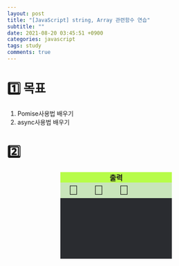 ```yaml
---
layout: post
title: "[JavaScript] string, Array 관련함수 연습"
subtitle: ""
date: 2021-08-20 03:45:51 +0900
categories: javascript
tags: study
comments: true
---
```


<h1>1️⃣ 목표</h1>
<kline></kline>

1. Pomise사용법 배우기
2. async사용법 배우기

<h1>2️⃣ </h1>

<div class="A-20_out">
	<h3 id="A-20_title">출력</h3>
	<div id="A-20_btn">
		<button id="corn"=> 🌽 </button>
		<button id="potato"> 🥔 </button>
		<button id="apple"> 🍎 </button>
	</div>
	<div id="out">
		<span id="base" class="hidden">getting food...<br></span>
		<!--corn-->
		<span id="c1" class="hidden">cooking...<br></span>
		<span id="c2" class="hidden">success!<br>🌽 => 🍿</span>
		<!--potato-->
		<span id="p1" class="hidden">cooking...<br></span>
		<span id="p2" class="hidden">fail...<br>🥔 => ❌</span>
		<!--apple-->
		<span id="a1" class="hidden">Error: no food available<br></span>
	</div>
</div>

<script>
	const Form = document.querySelector(".A-20_out");
	const outForm = document.querySelector(".A-20_out #out");
	const cornButton = Form.querySelector("#corn");
	const potatoButton = Form.querySelector("#potato");
	const appleButton = Form.querySelector("#apple");
	const base = document.querySelector(".A-20_out #out #base");
	const corn1 = document.querySelector(".A-20_out #out #c1");
	const corn2 = document.querySelector(".A-20_out #out #c2");
	const potato1 = document.querySelector(".A-20_out #out #p1");
	const potato2 = document.querySelector(".A-20_out #out #p2");
	const apple1 = document.querySelector(".A-20_out #out #a1");
	let timer1;
	let timer2;


	function addHidden() {
		clearTimeout(timer1);
		clearTimeout(timer2);
		corn1.classList.add("hidden");
		corn2.classList.add("hidden");
		potato1.classList.add("hidden");
		potato2.classList.add("hidden");
		apple1.classList.add("hidden");
	}

	function inputCorn() {
		addHidden();
		base.classList.remove("hidden");
		timer1 = setTimeout(() => {
			corn1.classList.remove("hidden");
		}, 2000);
		timer2 = setTimeout(() => {
			corn2.classList.remove("hidden");
		}, 4000);
	}

	function inputPotato() {
		addHidden();
		base.classList.remove("hidden");
		timer1 = setTimeout(() => {
			potato1.classList.remove("hidden");
		}, 2000);
		timer2 = setTimeout(() => {
			potato2.classList.remove("hidden");
		}, 4000);
	}

	function inputApple() {
		addHidden();
		base.classList.remove("hidden");
		timer1 = setTimeout(() => {
			apple1.classList.remove("hidden");
		}, 2000);
	}

	cornButton.addEventListener("click", inputCorn);
	potatoButton.addEventListener("click", inputPotato);
	appleButton.addEventListener("click", inputApple);
</script>

<style>
	.A-20_out {
	  display: flex;
	  align-items: center;
	  flex-direction: column;
	}
	.A-20_out #out {
	  padding-left: 6px;
	  color: white;
	  width: 50%;
	  height: 140px;
	  background-color: rgb(42, 44, 48);
	}

	#A-20_title {
	  padding-left: 3px;
	  padding-right: 3px;
	  width: 50%;
	  margin: 0px;
	  text-align: center;
	  background-color: rgb(183, 252, 73);
	}

	#A-20_btn {
	  padding-left: 3px;
	  padding-right: 3px;
	  background-color: rgb(200, 229, 186);
	  width: 50%;
	}

	.A-20_out button {
	  font-size: 30px;
	  margin-left: 10px;
	  margin-right: 10px;
	  background-color: transparent;
	  border: none;
	  outline: none;
	  cursor: pointer;
	  transition: transform 300ms ease;
	}

	.A-20_out button:hover {
	  transform: scale(1.2);
	}

	.hidden {
	  display: none;
	}
</style>
